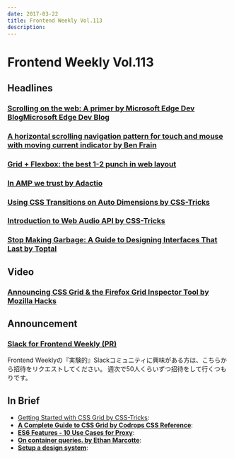 ```yaml
---
date: 2017-03-22
title: Frontend Weekly Vol.113
description: 
---
```


# Frontend Weekly Vol.113

## Headlines

### [Scrolling on the web: A primer by Microsoft Edge Dev BlogMicrosoft Edge Dev Blog](https://blogs.windows.com/msedgedev/2017/03/08/scrolling-on-the-web/#j0jrjWm9CMVpFvbe.97)

### [A horizontal scrolling navigation pattern for touch and mouse with moving current indicator by Ben Frain](https://benfrain.com/a-horizontal-scrolling-navigation-pattern-for-touch-and-mouse-with-moving-current-indicator/)

### [Grid + Flexbox: the best 1-2 punch in web layout](https://www.chenhuijing.com/blog/css-grid-flexbox-combo/#👟)

### [In AMP we trust by Adactio](https://adactio.com/journal/12011)

### [Using CSS Transitions on Auto Dimensions by CSS-Tricks](https://css-tricks.com/using-css-transitions-auto-dimensions/)

### [Introduction to Web Audio API by CSS-Tricks](https://css-tricks.com/introduction-web-audio-api/)

### [Stop Making Garbage: A Guide to Designing Interfaces That Last by Toptal](https://www.toptal.com/designers/visual-identity/stop-making-garbage-a-guide-to-designing-interfaces-that-last)

## Video

### [Announcing CSS Grid & the Firefox Grid Inspector Tool by Mozilla Hacks](https://www.youtube.com/watch?v=16enLRDbOyY)

## Announcement

### [Slack for Frontend Weekly (PR)](https://studiomohawk.typeform.com/to/Kj8Gaj)

Frontend Weeklyの『実験的』Slackコミュニティに興味がある方は、こちらから招待をリクエストしてください。 週次で50人くらいずつ招待をして行くつもりです。

## In Brief

* [Getting Started with CSS Grid by CSS-Tricks](https://css-tricks.com/getting-started-css-grid/): 
* [**A Complete Guide to CSS Grid by Codrops CSS Reference**](https://tympanus.net/codrops/css_reference/grid/): 
* [**ES6 Features - 10 Use Cases for Proxy**](http://dealwithjs.io/es6-features-10-use-cases-for-proxy/): 
* [**On container queries. by Ethan Marcotte**](https://ethanmarcotte.com/wrote/on-container-queries/): 
* [**Setup a design system**](https://blog.prototypr.io/design-system-ac88c6740f53#.e6z39ujcu): 